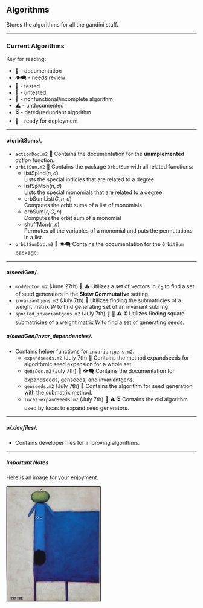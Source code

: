 ## Algorithms
Stores the algorithms for all the gandini stuff.
***
### Current Algorithms
Key for reading:
* 📄  - $\text{ documentation}$
* 👁️‍🗨️  - $\text{ needs review}$
* 🔰  - $\text{ tested}$
* 🔻  - $\text{ untested}$
* 🚫  - $\text{ nonfunctional/incomplete algorithm}$
* ⚠️  - $\text{ undocumented}$
* ⏳  - $\text{ dated/redundant algorithm}$
* 🚛  - $\text{ ready for deployment}$
***
#### ø/orbitSums/.
* ```actionDoc.m2``` 📄
  Contains the documentation for the **unimplemented** *action* function. 
* ```orbitSum.m2``` 🚛
  Contains the package ```OrbitSum``` with all related functions:
  * $\text{listSpInd}(n, d)$  
  Lists the special indicies that are related to a degree
  * $\text{listSpMon}(n, d)$   
  Lists the special monomials that are related to a degree
  * $\text{orbSumList}(G, n, d)$   
  Computes the orbit sums of a list of monomials
  * $\text{orbSum}(r, G, n)$   
  Computes the orbit sum of a monomial
  * $\text{shuffMon}(r, n)$   
  Permutes all the variables of a monomial and puts the permutations in a list. 
* ```orbitSumDoc.m2``` 📄 👁️‍🗨️
  Contains the documentation for the ```OrbitSum``` package. 
* **
#### ø/seedGen/.
* ```modVector.m2``` (June 27th) 🔻 ⚠️
  Utilizes a set of vectors in $\mathbb Z_2$ to find a set of seed generators in the **Skew Commutative** setting.  
* ```invariantgens.m2``` (July 7th)  🔻
  Utilizes finding the submatricies of a weight matrix $W$ to find generating set of an invariant subring. 
* ```spoiled_invariantgens.m2``` (July 7th) 🔻 🚫 ⚠️ ⏳
  Utilizes finding square submatricies of a weight matrix $W$ to find a set of generating seeds.

##### ø/seedGen/invar_dependencies/.
* Contains helper functions for ```invariantgens.m2```.
  * ```expandseeds.m2``` (July 7th) 🔻
    Contains the method $\text{expandseeds}$ for algorithmic seed expansion for a whole set. 
  * ```gensDoc.m2```  (July 7th) 📄 👁️‍🗨️
    Contains the documentation for $\text{expandseeds}$, $\text{genseeds}$, and $\text{invariantgens}$.
  * ```genseeds.m2``` (July 7th) 🔻
    Contains the algorithm for seed generation with the submatrix method.
  * ```lucas-expandseeds.m2``` (July 7th) 🚫 ⚠️ ⏳
  Contains the old algorithm used by lucas to expand seed generators. 
***

##### ø/.devfiles/.
* Contains developer files for improving algorithms. 
***

##### Important Notes
Here is an image for your enjoyment.

<img src="/.devfiles/dog_with_apple.jpg" width="250"/>